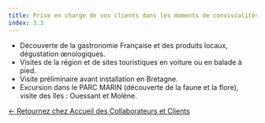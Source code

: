 ```yaml
---
title: Prise en charge de vos clients dans les moments de convivialités
index: 3.3
---
```


- Découverte de la gastronomie Française et des produits locaux, dégustation œnologiques.
- Visites de la région et de sites touristiques en voiture ou en balade à pied.
- Visite préliminaire avant installation en Bretagne.
- Excursion dans le PARC MARIN (découverte de la faune et la flore), visite des îles : Ouessant et Molène.

[← Retournez chez Accueil des Collaborateurs et Clients](/posts/accueildesclients)
